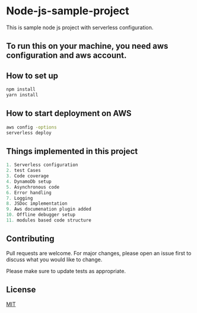 # Node-js-sample-project
This is sample node js project with serverless configuration.

## To run this on your machine, you need aws configuration and aws account.

## How to set up

```bash
npm install
yarn install
```

## How to start deployment on AWS

```bash
aws config -options
serverless deploy
```

## Things implemented in this project

```python
1. Serverless configuration
2. test Cases
3. Code coverage
4. DynamoDb setup
5. Asynchronous code
6. Error handling
7. Logging
8. JSDoc implementation
9. Aws documenation plugin added
10. Offline debugger setup
11. modules based code structure
```

## Contributing
Pull requests are welcome. For major changes, please open an issue first to discuss what you would like to change.

Please make sure to update tests as appropriate.

## License
[MIT](https://choosealicense.com/licenses/mit/)
